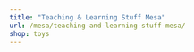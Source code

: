 ```yaml
---
title: "Teaching & Learning Stuff Mesa"
url: /mesa/teaching-and-learning-stuff-mesa/
shop: toys
---
```


